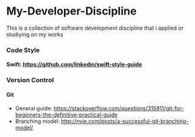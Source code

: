 # My-Developer-Discipline
This is a collection of software development discipline that i applied or studiying on my works

### Code Style
#### Swift: https://github.com/linkedin/swift-style-guide

### Version Control
#### Git
- General guide: https://stackoverflow.com/questions/315911/git-for-beginners-the-definitive-practical-guide 
- Branching model: http://nvie.com/posts/a-successful-git-branching-model/
